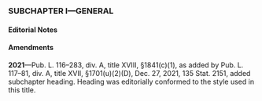 ### SUBCHAPTER I—GENERAL ###

#### **Editorial Notes** ####

#### Amendments ####

**2021**—Pub. L. 116–283, div. A, title XVIII, §1841(c)(1), as added by Pub. L. 117–81, div. A, title XVII, §1701(u)(2)(D), Dec. 27, 2021, 135 Stat. 2151, added subchapter heading. Heading was editorially conformed to the style used in this title.